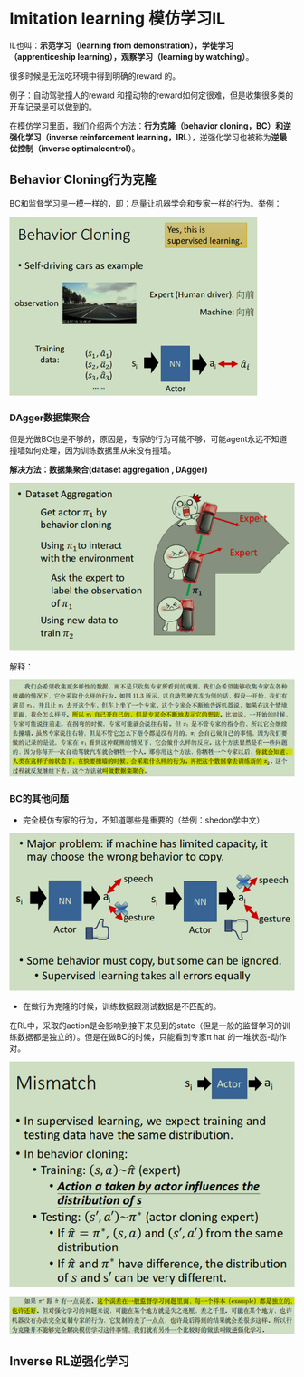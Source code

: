 # Imitation learning 模仿学习IL

IL也叫：**示范学习（learning from demonstration），学徒学习（apprenticeship learning），观察学习（learning by watching）**。

很多时候是无法吃环境中得到明确的reward 的。

例子：自动驾驶撞人的reward 和撞动物的reward如何定很难，但是收集很多类的开车记录是可以做到的。

在模仿学习里面，我们介绍两个方法：**行为克隆（behavior cloning，BC）**和**逆强化学习（inverse reinforcement learning，IRL**），逆强化学习也被称为**逆最优控制（inverse optimalcontrol）**。



## Behavior Cloning行为克隆

BC和监督学习是一模一样的，即：尽量让机器学会和专家一样的行为。举例：

<img src="images/image-20211222161004115.png" alt="image-20211222161004115" style="zoom:67%;" />



### DAgger数据集聚合

但是光做BC也是不够的，原因是，专家的行为可能不够，可能agent永远不知道撞墙如何处理，因为训练数据里从来没有撞墙。

**解决方法：数据集聚合(dataset aggregation , DAgger)**

<img src="images/image-20211222162646648.png" alt="image-20211222162646648" style="zoom: 80%;" />

解释：

![image-20211222162827867](images/image-20211222162827867.png)

### BC的其他问题

- 完全模仿专家的行为，不知道哪些是重要的（举例：shedon学中文）

![image-20211222163052381](images/image-20211222163052381.png)

- 在做行为克隆的时候，训练数据跟测试数据是不匹配的。

在RL中，采取的action是会影响到接下来见到的state（但是一般的监督学习的训练数据都是独立的）。但是在做BC的时候，只能看到专家π hat 的一堆状态-动作对。

![image-20211222163604362](images/image-20211222163604362.png)

![image-20211222163628326](images/image-20211222163628326.png)



## Inverse RL逆强化学习

